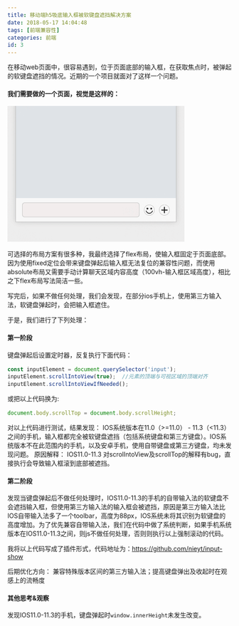 ```yaml
---
title: 移动端h5吸底输入框被软键盘遮挡解决方案
date: 2018-05-17 14:04:48
tags: [前端兼容性]
categories: 前端
id: 3
---
```

在移动web页面中，很容易遇到，位于页面底部的输入框，在获取焦点时，被弹起的软键盘遮挡的情况。近期的一个项目就面对了这样一个问题。

#### 我们需要做的一个页面，视觉是这样的：
![](/images/3/layout.png)

可选择的布局方案有很多种，我最终选择了flex布局，使输入框固定于页面底部。因为使用fixed定位会带来键盘弹起后输入框无法复位的兼容性问题，而使用absolute布局又需要手动计算聊天区域内容高度（100vh-输入框区域高度），相比之下flex布局写法简洁一些。

写完后，如果不做任何处理，我们会发现，在部分ios手机上，使用第三方输入法，软键盘弹起时，会把输入框遮住。

于是，我们进行了下列处理：

#### 第一阶段
键盘弹起后设置定时器，反复执行下面代码：

```js
const inputElement = document.querySelector('input');
inputElement.scrollIntoView(true);  //元素的顶端与可视区域的顶端对齐
inputElement.scrollIntoViewIfNeeded();
```
或把以上代码换为:
```js
document.body.scrollTop = document.body.scrollHeight;
```

对以上代码进行测试，结果发现：
IOS系统版本在11.0（>=11.0） - 11.3（<11.3）之间的手机，输入框都完全被软键盘遮挡（包括系统键盘和第三方键盘）。IOS系统版本不在此范围内的手机，以及安卓手机，使用自带键盘或第三方键盘，均未发现问题。 
原因解释：
IOS11.0-11.3 对scrolIntoView及scrollTop的解释有bug，直接执行会导致输入框滚到底部被遮挡。

#### 第二阶段
发现当键盘弹起后不做任何处理时，IOS11.0-11.3的手机的自带输入法的软键盘不会遮挡输入框，但使用第三方输入法的输入框会被遮挡，原因是第三方输入法比IOS自带输入法多了一个toolbar，高度为88px，IOS系统未将其识别为软键盘的高度增加。为了优先兼容自带输入法，我们在代码中做了系统判断，如果手机系统版本在IOS11.0-11.3之间，则js不做任何处理，否则则执行以上强制滚动的代码。

我将以上代码写成了插件形式，代码地址为：https://github.com/nieyt/input-show

后期优化方向： 兼容特殊版本区间的第三方输入法；提高键盘弹出及收起时在观感上的流畅度

#### 其他思考&观察

发现IOS11.0-11.3的手机，键盘弹起时`window.innerHeight`未发生改变。




